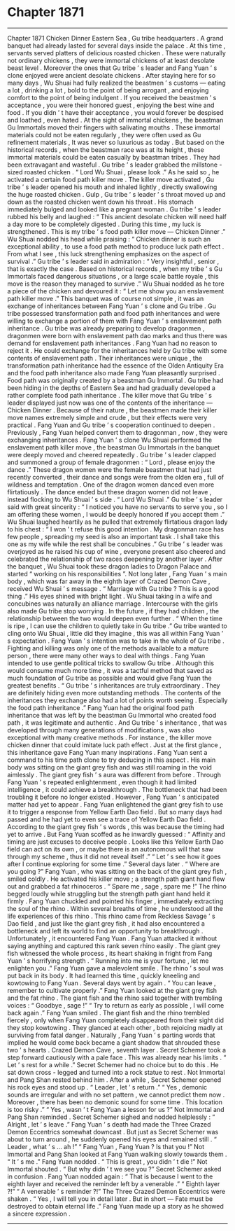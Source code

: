 
# Chapter 1871


---

Chapter 1871 Chicken Dinner
Eastern Sea , Gu tribe headquarters .
A grand banquet had already lasted for several days inside the palace .
At this time , servants served platters of delicious roasted chicken .
These were naturally not ordinary chickens , they were immortal chickens of at least desolate beast level . Moreover the ones that Gu tribe ’ s leader and Fang Yuan ’ s clone enjoyed were ancient desolate chickens .
After staying here for so many days , Wu Shuai had fully realized the beastmen ’ s customs — eating a lot , drinking a lot , bold to the point of being arrogant , and enjoying comfort to the point of being indulgent . If you received the beastmen ’ s acceptance , you were their honored guest , enjoying the best wine and food . If you didn ’ t have their acceptance , you would forever be despised and loathed , even hated .
At the sight of immortal chickens , the beastman Gu Immortals moved their fingers with salivating mouths .
These immortal materials could not be eaten regularly , they were often used as Gu refinement materials , It was never so luxurious as today .
But based on the historical records , when the beastman race was at its height , these immortal materials could be eaten casually by beastman tribes . They had been extravagant and wasteful .
Gu tribe ’ s leader grabbed the millstone - sized roasted chicken .
“ Lord Wu Shuai , please look .” As he said so , he activated a certain food path killer move .
The killer move activated , Gu tribe ’ s leader opened his mouth and inhaled lightly , directly swallowing the huge roasted chicken .
Gulp , Gu tribe ’ s leader ’ s throat moved up and down as the roasted chicken went down his throat .
His stomach immediately bulged and looked like a pregnant woman .
Gu tribe ’ s leader rubbed his belly and laughed : “ This ancient desolate chicken will need half a day more to be completely digested . During this time , my luck is strengthened . This is my tribe ’ s food path killer move — Chicken Dinner .”
Wu Shuai nodded his head while praising : “ Chicken dinner is such an exceptional ability , to use a food path method to produce luck path effect . From what I see , this luck strengthening emphasizes on the aspect of survival .”
Gu tribe ’ s leader said in admiration : “ Very insightful , senior , that is exactly the case . Based on historical records , when my tribe ’ s Gu Immortals faced dangerous situations , or a large scale battle royale , this move is the reason they managed to survive .”
Wu Shuai nodded as he tore a piece of the chicken and devoured it : “ Let me show you an enslavement path killer move .”
This banquet was of course not simple , it was an exchange of inheritances between Fang Yuan ’ s clone and Gu tribe .
Gu tribe possessed transformation path and food path inheritances and were willing to exchange a portion of them with Fang Yuan ’ s enslavement path inheritance .
Gu tribe was already preparing to develop dragonmen , dragonmen were born with enslavement path dao marks and thus there was demand for enslavement path inheritances .
Fang Yuan had no reason to reject it .
He could exchange for the inheritances held by Gu tribe with some contents of enslavement path .
Their inheritances were unique , the transformation path inheritance had the essence of the Olden Antiquity Era and the food path inheritance also made Fang Yuan pleasantly surprised .
Food path was originally created by a beastman Gu Immortal .
Gu tribe had been hiding in the depths of Eastern Sea and had gradually developed a rather complete food path inheritance .
The killer move that Gu tribe ’ s leader displayed just now was one of the contents of the inheritance — Chicken Dinner .
Because of their nature , the beastmen made their killer move names extremely simple and crude , but their effects were very practical .
Fang Yuan and Gu tribe ’ s cooperation continued to deepen .
Previously , Fang Yuan helped convert them to dragonman , now , they were exchanging inheritances .
Fang Yuan ’ s clone Wu Shuai performed the enslavement path killer move , the beastman Gu Immortals in the banquet were deeply moved and cheered repeatedly .
Gu tribe ’ s leader clapped and summoned a group of female dragonmen : “ Lord , please enjoy the dance .”
These dragon women were the female beastmen that had just recently converted , their dance and songs were from the olden era , full of wildness and temptation .
One of the dragon women danced even more flirtatiously .
The dance ended but these dragon women did not leave , instead flocking to Wu Shuai ’ s side .
“ Lord Wu Shuai .” Gu tribe ’ s leader said with great sincerity : “ I noticed you have no servants to serve you , so I am offering these women , I would be deeply honored if you accept them .”
Wu Shuai laughed heartily as he pulled that extremely flirtatious dragon lady to his chest : “ I won ’ t refuse this good intention . My dragonman race has few people , spreading my seed is also an important task . I shall take this one as my wife while the rest shall be concubines .”
Gu tribe ’ s leader was overjoyed as he raised his cup of wine , everyone present also cheered and celebrated the relationship of two races deepening by another layer .
After the banquet , Wu Shuai took these dragon ladies to Dragon Palace and started “ working on his responsibilities ”.
Not long later , Fang Yuan ’ s main body , which was far away in the eighth layer of Crazed Demon Cave , received Wu Shuai ’ s message .
“ Marriage with Gu tribe ? This is a good thing .” His eyes shined with bright light .
Wu Shuai taking in a wife and concubines was naturally an alliance marriage . Intercourse with the girls also made Gu tribe stop worrying . In the future , if they had children , the relationship between the two would deepen even further .
“ When the time is ripe , I can use the children to quietly take in Gu tribe .”
Gu tribe wanted to cling onto Wu Shuai , little did they imagine , this was all within Fang Yuan ’ s expectation .
Fang Yuan ’ s intention was to take in the whole of Gu tribe .
Fighting and killing was only one of the methods available to a mature person , there were many other ways to deal with things .
Fang Yuan intended to use gentle political tricks to swallow Gu tribe . Although this would consume much more time , it was a tactful method that saved as much foundation of Gu tribe as possible and would give Fang Yuan the greatest benefits .
“ Gu tribe ’ s inheritances are truly extraordinary . They are definitely hiding even more outstanding methods . The contents of the inheritances they exchange also had a lot of points worth seeing . Especially the food path inheritance .”
Fang Yuan had the original food path inheritance that was left by the beastman Gu Immortal who created food path , it was legitimate and authentic .
And Gu tribe ’ s inheritance , that was developed through many generations of modifications , was also exceptional with many creative methods . For instance , the killer move chicken dinner that could imitate luck path effect .
Just at the first glance , this inheritance gave Fang Yuan many inspirations . Fang Yuan sent a command to his time path clone to try deducing in this aspect .
His main body was sitting on the giant grey fish and was still roaming in the void aimlessly .
The giant grey fish ’ s aura was different from before .
Through Fang Yuan ’ s repeated enlightenment , even though it had limited intelligence , it could achieve a breakthrough . The bottleneck that had been troubling it before no longer existed .
However , Fang Yuan ’ s anticipated matter had yet to appear .
Fang Yuan enlightened the giant grey fish to use it to trigger a response from Yellow Earth Dao field .
But so many days had passed and he had yet to even see a trace of Yellow Earth Dao field .
According to the giant grey fish ’ s words , this was because the timing had yet to arrive .
But Fang Yuan scoffed as he inwardly guessed : “ Affinity and timing are just excuses to deceive people . Looks like this Yellow Earth Dao field can act on its own , or maybe there is an autonomous will that saw through my scheme , thus it did not reveal itself .”
“ Let ’ s see how it goes after I continue exploring for some time .”
Several days later .
“ Where are you going ?” Fang Yuan , who was sitting on the back of the giant grey fish , smiled coldly .
He activated his killer move ; a strength path giant hand flew out and grabbed a fat rhinoceros .
“ Spare me , sage , spare me !” The rhino begged loudly while struggling but the strength path giant hand held it firmly .
Fang Yuan chuckled and pointed his finger , immediately extracting the soul of the rhino .
Within several breaths of time , he understood all the life experiences of this rhino .
This rhino came from Reckless Savage ’ s Dao field , and just like the giant grey fish , it had also encountered a bottleneck and left its world to find an opportunity to breakthrough .
Unfortunately , it encountered Fang Yuan .
Fang Yuan attacked it without saying anything and captured this rank seven rhino easily .
The giant grey fish witnessed the whole process , its heart shaking in fright from Fang Yuan ’ s horrifying strength .
“ Running into me is your fortune , let me enlighten you .” Fang Yuan gave a malevolent smile .
The rhino ’ s soul was put back in its body . It had learned this time , quickly kneeling and kowtowing to Fang Yuan .
Several days went by again .
“ You can leave , remember to cultivate properly .” Fang Yuan looked at the giant grey fish and the fat rhino .
The giant fish and the rhino said together with trembling voices : “ Goodbye , sage !”
“ Try to return as early as possible , I will come back again .” Fang Yuan smiled .
The giant fish and the rhino trembled fiercely , only when Fang Yuan completely disappeared from their sight did they stop kowtowing . They glanced at each other , both rejoicing madly at surviving from fatal danger .
Naturally , Fang Yuan ’ s parting words that implied he would come back became a giant shadow that shrouded these two ’ s hearts .
Crazed Demon Cave , seventh layer .
Secret Schemer took a step forward cautiously with a pale face .
This was already near his limits .
“ Let ’ s rest for a while .” Secret Schemer had no choice but to do this .
He sat down cross - legged and turned into a rock statue to rest .
Not Immortal and Pang Shan rested behind him .
After a while , Secret Schemer opened his rock eyes and stood up .
“ Leader , let ’ s return .”
“ Yes , demonic sounds are irregular and with no set pattern , we cannot predict them now . Moreover , there has been no demonic sound for some time . This location is too risky .”
“ Yes , wasn ’ t Fang Yuan a lesson for us ?”
Not Immortal and Pang Shan reminded .
Secret Schemer sighed and nodded helplessly : “ Alright , let ’ s leave .”
Fang Yuan ’ s death had made the Three Crazed Demon Eccentrics somewhat downcast .
But just as Secret Schemer was about to turn around , he suddenly opened his eyes and remained still .
“ Leader , what ’ s … ah !”
“ Fang Yuan , Fang Yuan ? Is that you !”
Not Immortal and Pang Shan looked at Fang Yuan walking slowly towards them .
“ It ’ s me .” Fang Yuan nodded .
“ This is great , you didn ’ t die !” Not Immortal shouted .
“ But why didn ’ t we see you ?” Secret Schemer asked in confusion .
Fang Yuan nodded again : “ That is because I went to the eighth layer and received the reminder left by a venerable .”
“ Eighth layer ?!”
“ A venerable ’ s reminder ?!”
The Three Crazed Demon Eccentrics were shaken .
“ Yes , I will tell you in detail later . But in short — Fate must be destroyed to obtain eternal life .” Fang Yuan made up a story as he showed a sincere expression .

---

